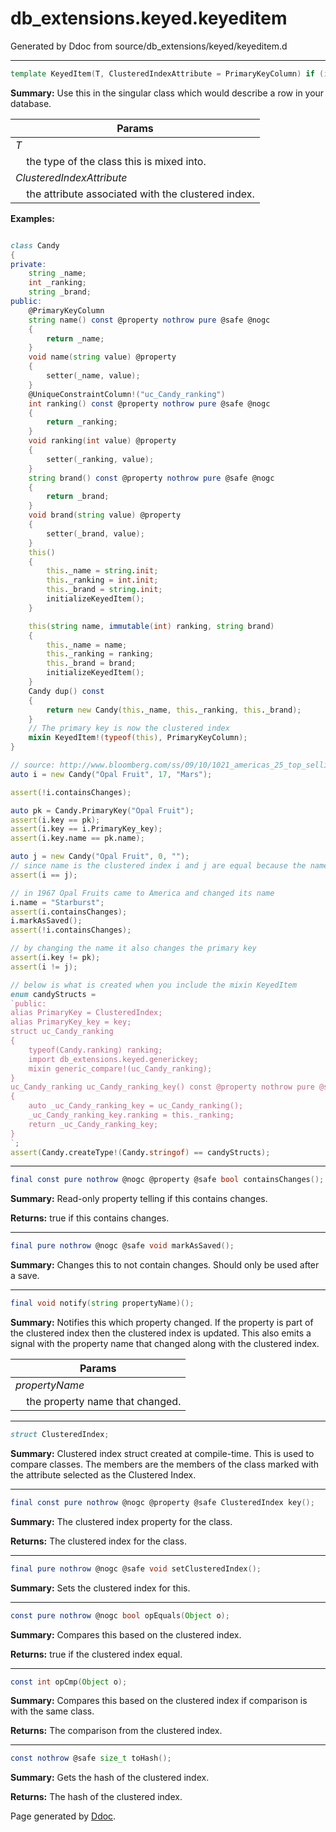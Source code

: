 # db_extensions.keyed.keyeditem
Generated by Ddoc from source/db_extensions/keyed/keyeditem.d

***
```d
template KeyedItem(T, ClusteredIndexAttribute = PrimaryKeyColumn) if (is(T == class))
```
**Summary:**
Use this in the singular class which would describe a row in your
database.

Params |
---|
*T*|
&nbsp;&nbsp;&nbsp;&nbsp;the type of the class this is mixed into.|
*ClusteredIndexAttribute*|
&nbsp;&nbsp;&nbsp;&nbsp;the attribute associated with the clustered index.|

**Examples:**
```d

class Candy
{
private:
    string _name;
    int _ranking;
    string _brand;
public:
    @PrimaryKeyColumn
    string name() const @property nothrow pure @safe @nogc
    {
        return _name;
    }
    void name(string value) @property
    {
        setter(_name, value);
    }
    @UniqueConstraintColumn!("uc_Candy_ranking")
    int ranking() const @property nothrow pure @safe @nogc
    {
        return _ranking;
    }
    void ranking(int value) @property
    {
        setter(_ranking, value);
    }
    string brand() const @property nothrow pure @safe @nogc
    {
        return _brand;
    }
    void brand(string value) @property
    {
        setter(_brand, value);
    }
    this()
    {
        this._name = string.init;
        this._ranking = int.init;
        this._brand = string.init;
        initializeKeyedItem();
    }

    this(string name, immutable(int) ranking, string brand)
    {
        this._name = name;
        this._ranking = ranking;
        this._brand = brand;
        initializeKeyedItem();
    }
    Candy dup() const
    {
        return new Candy(this._name, this._ranking, this._brand);
    }
    // The primary key is now the clustered index
    mixin KeyedItem!(typeof(this), PrimaryKeyColumn);
}

// source: http://www.bloomberg.com/ss/09/10/1021_americas_25_top_selling_candies/10.htm
auto i = new Candy("Opal Fruit", 17, "Mars");

assert(!i.containsChanges);

auto pk = Candy.PrimaryKey("Opal Fruit");
assert(i.key == pk);
assert(i.key == i.PrimaryKey_key);
assert(i.key.name == pk.name);

auto j = new Candy("Opal Fruit", 0, "");
// since name is the clustered index i and j are equal because the names are equal
assert(i == j);

// in 1967 Opal Fruits came to America and changed its name
i.name = "Starburst";
assert(i.containsChanges);
i.markAsSaved();
assert(!i.containsChanges);

// by changing the name it also changes the primary key
assert(i.key != pk);
assert(i != j);

// below is what is created when you include the mixin KeyedItem
enum candyStructs =
`public:
alias PrimaryKey = ClusteredIndex;
alias PrimaryKey_key = key;
struct uc_Candy_ranking
{
    typeof(Candy.ranking) ranking;
    import db_extensions.keyed.generickey;
    mixin generic_compare!(uc_Candy_ranking);
}
uc_Candy_ranking uc_Candy_ranking_key() const @property nothrow pure @safe @nogc
{
    auto _uc_Candy_ranking_key = uc_Candy_ranking();
    _uc_Candy_ranking_key.ranking = this._ranking;
    return _uc_Candy_ranking_key;
}
`;
assert(Candy.createType!(Candy.stringof) == candyStructs);


``` 
***
```d
final const pure nothrow @nogc @property @safe bool containsChanges();

```
**Summary:**
Read-only property telling if this contains changes.

**Returns:**
true if this contains changes.
 

***
```d
final pure nothrow @nogc @safe void markAsSaved();

```
**Summary:**
Changes this to not contain changes. Should only
be used after a save.
 

***
```d
final void notify(string propertyName)();

```
**Summary:**
Notifies this which property changed. If the property is
part of the clustered index then the clustered index is updated.
This also emits a signal with the property name that changed
along with the clustered index.

Params |
---|
*propertyName*|
&nbsp;&nbsp;&nbsp;&nbsp;the property name that changed.|

 

***
```d
struct ClusteredIndex;

```
**Summary:**
Clustered index struct created at compile-time.
This is used to compare classes. The members
are the members of the class marked with the
attribute selected as the Clustered Index.
 

***
```d
final const pure nothrow @nogc @property @safe ClusteredIndex key();

```
**Summary:**
The clustered index property for the class.

**Returns:**
The clustered index for the class.
 

***
```d
final pure nothrow @nogc @safe void setClusteredIndex();

```
**Summary:**
Sets the clustered index for this.
 

***
```d
const pure nothrow @nogc bool opEquals(Object o);

```
**Summary:**
Compares this based on the clustered index.

**Returns:**
true if the clustered index equal.
 

***
```d
const int opCmp(Object o);

```
**Summary:**
Compares this based on the clustered index if comparison is with the same class.

**Returns:**
The comparison from the clustered index.
 

***
```d
const nothrow @safe size_t toHash();

```
**Summary:**
Gets the hash of the clustered index.

**Returns:**
The hash of the clustered index.
 





Page generated by [Ddoc](http://dlang.org/ddoc.html). 
